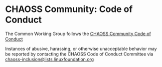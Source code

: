 # CHAOSS Community: Code of Conduct

The Common Working Group follows the [CHAOSS Community Code of Conduct](https://github.com/chaoss/governance/blob/master/code-of-conduct.md)

Instances of abusive, harassing, or otherwise unacceptable behavior may be reported by contacting the CHAOSS Code of Conduct Committee via  <chaoss-inclusion@lists.linuxfoundation.org>
